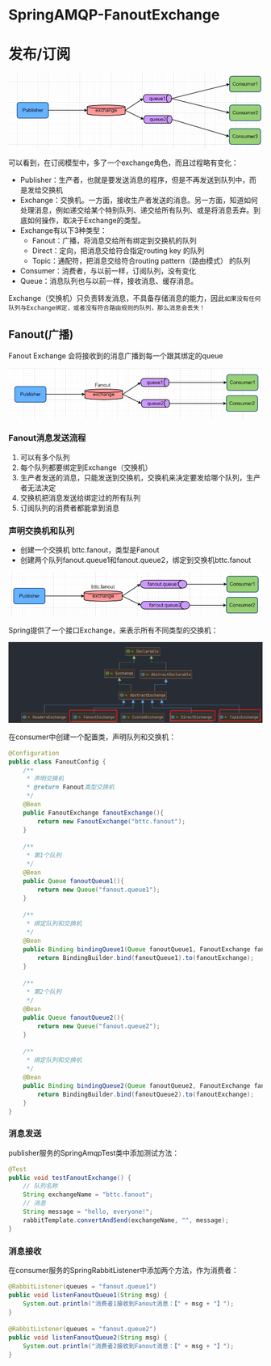 # SpringAMQP-FanoutExchange
# 发布/订阅

![image-20220211201131779](https://github.com/BlackMe2327/cloudimages27/blob/main/img/image-20220211201131779.png?raw=true)

可以看到，在订阅模型中，多了一个exchange角色，而且过程略有变化：

- Publisher：生产者，也就是要发送消息的程序，但是不再发送到队列中，而是发给交换机
- Exchange：交换机。一方面，接收生产者发送的消息。另一方面，知道如何处理消息，例如递交给某个特别队列、递交给所有队列、或是将消息丢弃。到底如何操作，取决于Exchange的类型。
- Exchange有以下3种类型：
  - Fanout：广播，将消息交给所有绑定到交换机的队列
  - Direct：定向，把消息交给符合指定routing key 的队列
  - Topic：通配符，把消息交给符合routing pattern（路由模式） 的队列
- Consumer：消费者，与以前一样，订阅队列，没有变化
- Queue：消息队列也与以前一样，接收消息、缓存消息。

Exchange（交换机）只负责转发消息，不具备存储消息的能力，因此`如果没有任何队列与Exchange绑定，或者没有符合路由规则的队列，那么消息会丢失！`

## Fanout(广播)

Fanout Exchange 会将接收到的消息广播到每一个跟其绑定的queue

![image-20220211201400035](https://github.com/BlackMe2327/cloudimages27/blob/main/img/image-20220211201400035.png?raw=true)

### Fanout消息发送流程

1. 可以有多个队列
2. 每个队列都要绑定到Exchange（交换机）
3. 生产者发送的消息，只能发送到交换机，交换机来决定要发给哪个队列，生产者无法决定
4. 交换机把消息发送给绑定过的所有队列
5. 订阅队列的消费者都能拿到消息

### 声明交换机和队列

- 创建一个交换机 bttc.fanout，类型是Fanout
- 创建两个队列fanout.queue1和fanout.queue2，绑定到交换机bttc.fanout

![image-20220211201754026](https://github.com/BlackMe2327/cloudimages27/blob/main/img/image-20220211201754026.png?raw=true)

Spring提供了一个接口Exchange，来表示所有不同类型的交换机：

![image-20220211202352527](https://github.com/BlackMe2327/cloudimages27/blob/main/img/image-20220211202352527.png?raw=true)

在consumer中创建一个配置类，声明队列和交换机：

```java
@Configuration
public class FanoutConfig {
    /**
     * 声明交换机
     * @return Fanout类型交换机
     */
    @Bean
    public FanoutExchange fanoutExchange(){
        return new FanoutExchange("bttc.fanout");
    }

    /**
     * 第1个队列
     */
    @Bean
    public Queue fanoutQueue1(){
        return new Queue("fanout.queue1");
    }

    /**
     * 绑定队列和交换机
     */
    @Bean
    public Binding bindingQueue1(Queue fanoutQueue1, FanoutExchange fanoutExchange){
        return BindingBuilder.bind(fanoutQueue1).to(fanoutExchange);
    }

    /**
     * 第2个队列
     */
    @Bean
    public Queue fanoutQueue2(){
        return new Queue("fanout.queue2");
    }

    /**
     * 绑定队列和交换机
     */
    @Bean
    public Binding bindingQueue2(Queue fanoutQueue2, FanoutExchange fanoutExchange){
        return BindingBuilder.bind(fanoutQueue2).to(fanoutExchange);
    }
}
```

### 消息发送

publisher服务的SpringAmqpTest类中添加测试方法：

```java
@Test
public void testFanoutExchange() {
    // 队列名称
    String exchangeName = "bttc.fanout";
    // 消息
    String message = "hello, everyone!";
    rabbitTemplate.convertAndSend(exchangeName, "", message);
}
```

### 消息接收

在consumer服务的SpringRabbitListener中添加两个方法，作为消费者：

```java
@RabbitListener(queues = "fanout.queue1")
public void listenFanoutQueue1(String msg) {
    System.out.println("消费者1接收到Fanout消息：【" + msg + "】");
}

@RabbitListener(queues = "fanout.queue2")
public void listenFanoutQueue2(String msg) {
    System.out.println("消费者2接收到Fanout消息：【" + msg + "】");
}
```

